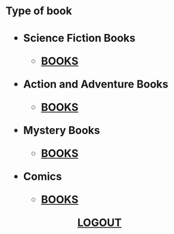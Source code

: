 <html>
<h1>Type of book<h1>
<body>
<ul>
<li>Science Fiction Books</li>
<ul>
<li><a href="fictional.md">BOOKS</a></li></ul></ul>
<ul>
<li>Action and Adventure Books</li>
<ul>
<li><a href="Action&adventure.md">BOOKS</a></li></ul></ul>
<ul>
<li>Mystery Books</li>
<ul>
<li><a href="Action&adventure.md">BOOKS</a></li></ul></ul>
<ul>
<li>Comics</li>
<ul>
<li><a href="file:///D:/b11/pirple/Comics.html">
BOOKS</a></li></ul></ul>
<center>
<a href="file:///D:/b11/pirple/login.html">LOGOUT</a>
</center>
</body>
</html>
